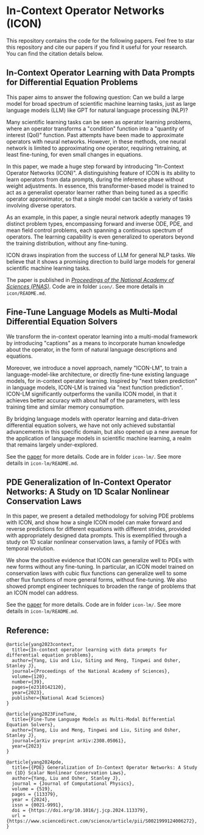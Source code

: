 # In-Context Operator Networks (ICON)

This repository contains the code for the following papers. Feel free to star this repository and cite our papers if you find it useful for your research. You can find the citation details below.

## In-Context Operator Learning with Data Prompts for Differential Equation Problems 

This paper aims to answer the following question: Can we build a large model for broad spectrum of scientific machine learning tasks, just as large language models (LLM) like GPT for natural language processing (NLP)?

Many scientific learning tasks can be seen as operator learning problems, where an operator transforms a "condition" function into a "quantity of interest (QoI)" function. Past attempts have been made to approximate operators with neural networks. However, in these methods, one neural network is limited to approximating one operator, requiring retraining, at least fine-tuning, for even small changes in equations.

In this paper, we made a huge step forward by introducing "In-Context Operator Networks (ICON)". A distinguishing feature of ICON is its ability to learn operators from data prompts, during the inference phase without weight adjustments. In essence, this transformer-based model is trained to act as a generalist operator learner rather than being tuned as a specific operator approximator, so that a single model can tackle a variety of tasks involving diverse operators. 

As an example, in this paper, a single neural network adeptly manages 19 distinct problem types, encompassing forward and inverse ODE, PDE, and mean field control problems, each spanning a continuous spectrum of operators. The learning capability is even generalized to operators beyond the training distribution, without any fine-tuning. 


ICON draws inspiration from the success of LLM for general NLP tasks. We believe that it shows a promising direction to build large models for general scientific machine learning tasks.

The paper is published in [*Proceedings of the National Academy of Sciences (PNAS)*](https://www.pnas.org/doi/10.1073/pnas.2310142120). Code are in folder `icon/`. See more details in `icon/README.md`.


## Fine-Tune Language Models as Multi-Modal Differential Equation Solvers

We transform the in-context operator learning into a multi-modal framework by introducing "captions" as a means to incorporate human knowledge about the operator, in the form of natural language descriptions and equations.

Moreover, we introduce a novel approach, namely "ICON-LM", to train a language-model-like architecture, or directly fine-tune existing language models, for in-context operator learning. Inspired by "next token prediction" in language models, ICON-LM is trained via "next function prediction". ICON-LM significantly outperforms the vanilla ICON model, in that it achieves better accuracy with about half of the parameters, with less training time and similar memory consumption.

By bridging language models with operator learning and data-driven differential equation solvers, we have not only achieved substantial advancements in this specific domain, but also opened up a new avenue for the application of language models in scientific machine learning, a realm that remains largely under-explored.

See the [paper](https://arxiv.org/pdf/2308.05061.pdf) for more details. Code are in folder `icon-lm/`. See more details in `icon-lm/README.md`.

## PDE Generalization of In-Context Operator Networks: A Study on 1D Scalar Nonlinear Conservation Laws

In this paper, we present a detailed methodology for solving PDE problems with ICON, and show how a single ICON model can make forward and reverse predictions for different equations with different strides, provided with appropriately designed data prompts. This is exemplified through a study on 1D scalar nonlinear conservation laws, a family of PDEs with temporal evolution. 

We show the positive evidence that ICON can generalize well to PDEs with new forms without any fine-tuning. In particular, an ICON model trained on conservation laws with cubic flux functions can generalize well to some other flux functions of more general forms, without fine-tuning. We also showed prompt engineer techniques to broaden the range of problems that an ICON model can address.

See the [paper](https://www.sciencedirect.com/science/article/pii/S0021999124006272) for more details. Code are in folder `icon-lm/`. See more details in `icon-lm/README.md`.

## Reference:
```
@article{yang2023context,
  title={In-context operator learning with data prompts for differential equation problems},
  author={Yang, Liu and Liu, Siting and Meng, Tingwei and Osher, Stanley J},
  journal={Proceedings of the National Academy of Sciences},
  volume={120},
  number={39},
  pages={e2310142120},
  year={2023},
  publisher={National Acad Sciences}
}

@article{yang2023FineTune,
  title={Fine-Tune Language Models as Multi-Modal Differential Equation Solvers},
  author={Yang, Liu and Meng, Tingwei and Liu, Siting and Osher, Stanley J},
  journal={arXiv preprint arXiv:2308.05061},
  year={2023}
}

@article{yang2024pde,
  title={{PDE} Generalization of In-Context Operator Networks: A Study on {1D} Scalar Nonlinear Conservation Laws},
  author={Yang, Liu and Osher, Stanley J},
  journal = {Journal of Computational Physics},
  volume = {519},
  pages = {113379},
  year = {2024},
  issn = {0021-9991},
  doi = {https://doi.org/10.1016/j.jcp.2024.113379},
  url = {https://www.sciencedirect.com/science/article/pii/S0021999124006272},
}
```

